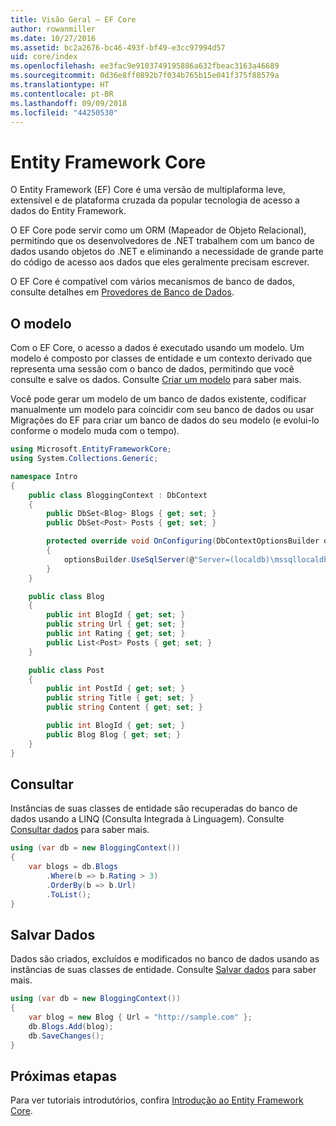 ```yaml
---
title: Visão Geral – EF Core
author: rowanmiller
ms.date: 10/27/2016
ms.assetid: bc2a2676-bc46-493f-bf49-e3cc97994d57
uid: core/index
ms.openlocfilehash: ee3fac9e9103749195886a632fbeac3163a46689
ms.sourcegitcommit: 0d36e8ff0892b7f034b765b15e041f375f88579a
ms.translationtype: HT
ms.contentlocale: pt-BR
ms.lasthandoff: 09/09/2018
ms.locfileid: "44250530"
---
```

# <a name="entity-framework-core"></a>Entity Framework Core

O Entity Framework (EF) Core é uma versão de multiplaforma leve, extensível e de plataforma cruzada da popular tecnologia de acesso a dados do Entity Framework.

O EF Core pode servir como um ORM (Mapeador de Objeto Relacional), permitindo que os desenvolvedores de .NET trabalhem com um banco de dados usando objetos do .NET e eliminando a necessidade de grande parte do código de acesso aos dados que eles geralmente precisam escrever.

O EF Core é compatível com vários mecanismos de banco de dados, consulte detalhes em [Provedores de Banco de Dados](providers/index.md).

## <a name="the-model"></a>O modelo

Com o EF Core, o acesso a dados é executado usando um modelo. Um modelo é composto por classes de entidade e um contexto derivado que representa uma sessão com o banco de dados, permitindo que você consulte e salve os dados. Consulte [Criar um modelo](modeling/index.md) para saber mais.

Você pode gerar um modelo de um banco de dados existente, codificar manualmente um modelo para coincidir com seu banco de dados ou usar Migrações do EF para criar um banco de dados do seu modelo (e evolui-lo conforme o modelo muda com o tempo).

``` csharp
using Microsoft.EntityFrameworkCore;
using System.Collections.Generic;

namespace Intro
{
    public class BloggingContext : DbContext
    {
        public DbSet<Blog> Blogs { get; set; }
        public DbSet<Post> Posts { get; set; }

        protected override void OnConfiguring(DbContextOptionsBuilder optionsBuilder)
        {
            optionsBuilder.UseSqlServer(@"Server=(localdb)\mssqllocaldb;Database=MyDatabase;Trusted_Connection=True;");
        }
    }

    public class Blog
    {
        public int BlogId { get; set; }
        public string Url { get; set; }
        public int Rating { get; set; }
        public List<Post> Posts { get; set; }
    }

    public class Post
    {
        public int PostId { get; set; }
        public string Title { get; set; }
        public string Content { get; set; }

        public int BlogId { get; set; }
        public Blog Blog { get; set; }
    }
}
```

## <a name="querying"></a>Consultar

Instâncias de suas classes de entidade são recuperadas do banco de dados usando a LINQ (Consulta Integrada à Linguagem). Consulte [Consultar dados](querying/index.md) para saber mais.

``` csharp
using (var db = new BloggingContext())
{
    var blogs = db.Blogs
        .Where(b => b.Rating > 3)
        .OrderBy(b => b.Url)
        .ToList();
}
```

## <a name="saving-data"></a>Salvar Dados

Dados são criados, excluídos e modificados no banco de dados usando as instâncias de suas classes de entidade. Consulte [Salvar dados](saving/index.md) para saber mais.

``` csharp
using (var db = new BloggingContext())
{
    var blog = new Blog { Url = "http://sample.com" };
    db.Blogs.Add(blog);
    db.SaveChanges();
}
```

## <a name="next-steps"></a>Próximas etapas

Para ver tutoriais introdutórios, confira [Introdução ao Entity Framework Core](get-started/index.md).

